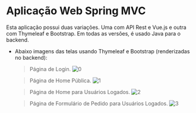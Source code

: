# Aplicação Web Spring MVC

Esta aplicação possui duas variações. Uma com API Rest e Vue.js e outra com Thymeleaf e Bootstrap. Em todas as versões, é usado Java para o backend.

- Abaixo imagens das telas usando Thymeleaf e Bootstrap (renderizadas no backend):
	> Página de Login.
![0](https://user-images.githubusercontent.com/51065003/108545501-a149ee00-72c6-11eb-8a54-d69295a69706.png)

	> Página de Home Pública.
![1](https://user-images.githubusercontent.com/51065003/108545928-2df4ac00-72c7-11eb-8497-f631b7b7f396.png)

	> Página de Home para Usuários Logados.
![2](https://user-images.githubusercontent.com/51065003/108546107-6e542a00-72c7-11eb-85c9-f8fa2a3ec388.png)

	> Página de Formulário de Pedido para Usuários Logados.
![3](https://user-images.githubusercontent.com/51065003/108546251-a0fe2280-72c7-11eb-95b8-e6bb0311071a.png)





